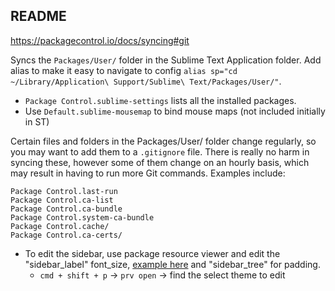 ## README
https://packagecontrol.io/docs/syncing#git

Syncs the `Packages/User/` folder in the Sublime Text Application folder. Add alias to make it easy to navigate to config `alias sp="cd ~/Library/Application\ Support/Sublime\ Text/Packages/User/"`.

- `Package Control.sublime-settings` lists all the installed packages.
- Use `Default.sublime-mousemap` to bind mouse maps (not included initially in ST)

Certain files and folders in the Packages/User/ folder change regularly, so you may want to add them to a `.gitignore` file. There is really no harm in syncing these, however some of them change on an hourly basis, which may result in having to run more Git commands. Examples include:

```
Package Control.last-run
Package Control.ca-list
Package Control.ca-bundle
Package Control.system-ca-bundle
Package Control.cache/
Package Control.ca-certs/
```

- To edit the sidebar, use package resource viewer and edit the "sidebar_label" font_size, [example here](https://olivierlacan.com/posts/increase-the-sidebar-font-size-in-sublime-text/) and "sidebar_tree" for padding.
  - `cmd + shift + p` -> `prv open` -> find the select theme to edit